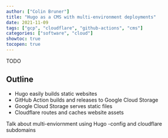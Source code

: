 ```yaml
---
author: ["Colin Bruner"]
title: "Hugo as a CMS with multi-environment deployments"
date: 2021-11-09
tags: ["gcp", "cloudflare", "github-actions", "cms"]
categories: ["software", "cloud"]
showtoc: true
tocopen: true
---
```


TODO

## Outline

- Hugo easily builds static websites
- GitHub Action builds and releases to Google Cloud Storage
- Google Cloud Storage serves static files
- Cloudflare routes and caches website assets

Talk about multi-enviornment using Hugo -config and cloudflare subdomains
